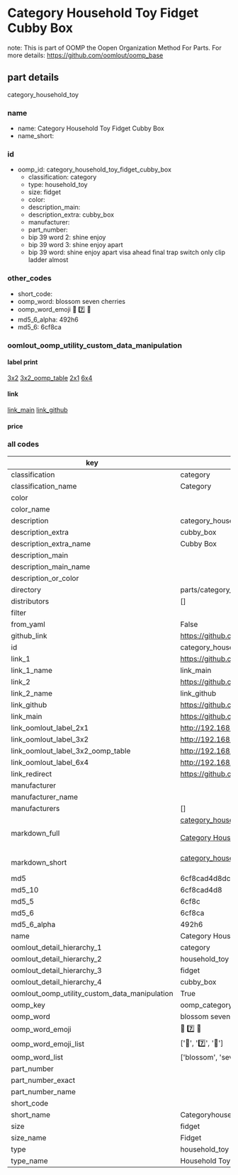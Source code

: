 # Category Household Toy Fidget Cubby Box  

note: This is part of OOMP the Oopen Organization Method For Parts. For more details: https://github.com/oomlout/oomp_base

##  part details
  



category_household_toy



### name
* name: Category Household Toy Fidget Cubby Box
* name_short: 
### id
* oomp_id: category_household_toy_fidget_cubby_box
  * classification: category
  * type: household_toy
  * size: fidget
  * color: 
  * description_main: 
  * description_extra: cubby_box
  * manufacturer: 
  * part_number: 
  * bip 39 word 2: shine enjoy
  * bip 39 word 3: shine enjoy apart
  * bip 39 word: shine enjoy apart visa ahead final trap switch only clip ladder almost

### other_codes
* short_code: 
* oomp_word: blossom seven cherries
* oomp_word_emoji :blossom: :seven: :cherries:
* md5_6_alpha: 492h6
* md5_6: 6cf8ca






### oomlout_oomp_utility_custom_data_manipulation
#### label print
[3x2](http://192.168.1.245:1112/?label=oomp%20492h6)
[3x2_oomp_table](http://192.168.1.108:1112/?label=oomp%20492h6)
[2x1](http://192.168.1.242:1112/?label=oomp%20492h6)
[6x4](http://192.168.1.55:1112/?label=oomp%20492h6)    

#### link

[link_main](https://github.com/oomlout/oomlout_oomp_version_1_messy/tree/main/parts/category_household_toy_fidget_cubby_box) [link_github](https://github.com/oomlout/oomlout_oomp_version_1_messy/tree/main/parts/category_household_toy_fidget_cubby_box)                             

#### price







### all codes 
| key | value |  
| --- | --- |  
| classification | category |  
| classification_name | Category |  
| color |  |  
| color_name |  |  
| description | category_household_toy |  
| description_extra | cubby_box |  
| description_extra_name | Cubby Box |  
| description_main |  |  
| description_main_name |  |  
| description_or_color |   |  
| directory | parts/category_household_toy_fidget_cubby_box |  
| distributors | [] |  
| filter |  |  
| from_yaml | False |  
| github_link | https://github.com/oomlout/oomlout_oomp_part_src/tree/main/parts/category_household_toy_fidget_cubby_box |  
| id | category_household_toy_fidget_cubby_box |  
| link_1 | https://github.com/oomlout/oomlout_oomp_version_1_messy/tree/main/parts/category_household_toy_fidget_cubby_box |  
| link_1_name | link_main |  
| link_2 | https://github.com/oomlout/oomlout_oomp_version_1_messy/tree/main/parts/category_household_toy_fidget_cubby_box |  
| link_2_name | link_github |  
| link_github | https://github.com/oomlout/oomlout_oomp_version_1_messy/tree/main/parts/category_household_toy_fidget_cubby_box |  
| link_main | https://github.com/oomlout/oomlout_oomp_version_1_messy/tree/main/parts/category_household_toy_fidget_cubby_box |  
| link_oomlout_label_2x1 | http://192.168.1.242:1112/?label=oomp%20492h6 |  
| link_oomlout_label_3x2 | http://192.168.1.245:1112/?label=oomp%20492h6 |  
| link_oomlout_label_3x2_oomp_table | http://192.168.1.108:1112/?label=oomp%20492h6 |  
| link_oomlout_label_6x4 | http://192.168.1.55:1112/?label=oomp%20492h6 |  
| link_redirect | https://github.com/oomlout/oomlout_oomp_version_1_messy/tree/main/parts/category_household_toy_fidget_cubby_box |  
| manufacturer |  |  
| manufacturer_name |  |  
| manufacturers | [] |  
| markdown_full | [category_household_toy_fidget_cubby_box](none)<br>[](none)<br>[Category Household Toy Fidget Cubby Box](none)<br><br> |  
| markdown_short | [category_household_toy_fidget_cubby_box](none)<br><br> |  
| md5 | 6cf8cad4d8dc3ce95a029f4a1492ae2f |  
| md5_10 | 6cf8cad4d8 |  
| md5_5 | 6cf8c |  
| md5_6 | 6cf8ca |  
| md5_6_alpha | 492h6 |  
| name | Category Household Toy Fidget Cubby Box |  
| oomlout_detail_hierarchy_1 | category |  
| oomlout_detail_hierarchy_2 | household_toy |  
| oomlout_detail_hierarchy_3 | fidget |  
| oomlout_detail_hierarchy_4 | cubby_box |  
| oomlout_oomp_utility_custom_data_manipulation | True |  
| oomp_key | oomp_category_household_toy_fidget_cubby_box |  
| oomp_word | blossom seven cherries |  
| oomp_word_emoji | :blossom: :seven: :cherries: |  
| oomp_word_emoji_list | [':blossom:', ':seven:', ':cherries:'] |  
| oomp_word_list | ['blossom', 'seven', 'cherries'] |  
| part_number |  |  
| part_number_exact |  |  
| part_number_name |  |  
| short_code |  |  
| short_name | Categoryhouseholdtoy |  
| size | fidget |  
| size_name | Fidget |  
| type | household_toy |  
| type_name | Household Toy |  
